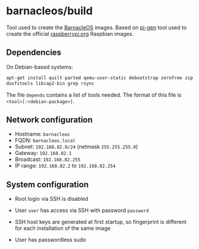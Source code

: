 barnacleos/build
================

Tool used to create the [BarnacleOS](https://github.com/barnacleos) images.
Based on [pi-gen](https://github.com/rpi-distro/pi-gen) tool used to create
the official [raspberrypi.org](https://raspberrypi.org) Raspbian images.



Dependencies
------------

On Debian-based systems:

```bash
apt-get install quilt parted qemu-user-static debootstrap zerofree zip \
dosfstools libcap2-bin grep rsync
```

The file `depends` contains a list of tools needed. The format of this
file is `<tool>[:<debian-package>]`.



Network configuration
---------------------

* Hostname:  `barnacleos`
* FQDN:      `barnacleos.local`
* Subnet:    `192.168.82.0/24` (netmask `255.255.255.0`)
* Gateway:   `192.168.82.1`
* Broadcast: `192.168.82.255`
* IP range:  `192.168.82.2` to `192.168.82.254`



System configuration
--------------------

* Root login via SSH is disabled

* User `user` has access via SSH with password `password`

* SSH host keys are generated at first startup,
  so fingerprint is different for each installation of the same image

* User has passwordless sudo
